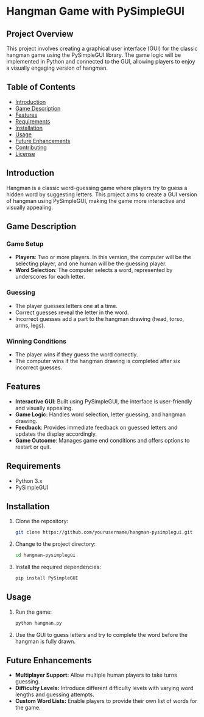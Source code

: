 # Hangman Game with PySimpleGUI

## Project Overview

This project involves creating a graphical user interface (GUI) for the classic hangman game using the PySimpleGUI library. The game logic will be implemented in Python and connected to the GUI, allowing players to enjoy a visually engaging version of hangman.

## Table of Contents
- [Introduction](#introduction)
- [Game Description](#game-description)
- [Features](#features)
- [Requirements](#requirements)
- [Installation](#installation)
- [Usage](#usage)
- [Future Enhancements](#future-enhancements)
- [Contributing](#contributing)
- [License](#license)

## Introduction

Hangman is a classic word-guessing game where players try to guess a hidden word by suggesting letters. This project aims to create a GUI version of hangman using PySimpleGUI, making the game more interactive and visually appealing.

## Game Description

### Game Setup
- **Players**: Two or more players. In this version, the computer will be the selecting player, and one human will be the guessing player.
- **Word Selection**: The computer selects a word, represented by underscores for each letter.

### Guessing
- The player guesses letters one at a time.
- Correct guesses reveal the letter in the word.
- Incorrect guesses add a part to the hangman drawing (head, torso, arms, legs).

### Winning Conditions
- The player wins if they guess the word correctly.
- The computer wins if the hangman drawing is completed after six incorrect guesses.

## Features

- **Interactive GUI**: Built using PySimpleGUI, the interface is user-friendly and visually appealing.
- **Game Logic**: Handles word selection, letter guessing, and hangman drawing.
- **Feedback**: Provides immediate feedback on guessed letters and updates the display accordingly.
- **Game Outcome**: Manages game end conditions and offers options to restart or quit.

## Requirements

- Python 3.x
- PySimpleGUI

## Installation

1. Clone the repository:
   ```sh
   git clone https://github.com/yourusername/hangman-pysimplegui.git

2. Change to the project directory:
   ```sh
   cd hangman-pysimplegui
   
3. Install the required dependencies:
   ```sh
   pip install PySimpleGUI
   
## Usage
1. Run the game:
   ```sh
   python hangman.py
   
2. Use the GUI to guess letters and try to complete the word before the hangman is fully drawn.

## Future Enhancements
- **Multiplayer Support:** Allow multiple human players to take turns guessing.
- **Difficulty Levels:** Introduce different difficulty levels with varying word lengths and guessing attempts.
- **Custom Word Lists:** Enable players to provide their own list of words for the game.
